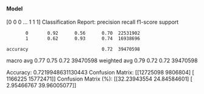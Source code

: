 #### Model
[0 0 0 ... 1 1 1]
Classification Report:
              precision    recall  f1-score   support

           0       0.92      0.56      0.70  22531902
           1       0.62      0.93      0.74  16938696

    accuracy                           0.72  39470598
   macro avg       0.77      0.75      0.72  39470598
weighted avg       0.79      0.72      0.72  39470598

Accuracy: 0.7219948631130443
Confusion Matrix:
[[12725098  9806804]
 [ 1166225 15772471]]
Confusion Matrix (%):
[[32.23943554 24.84584601]
 [ 2.95466767 39.96005077]]

